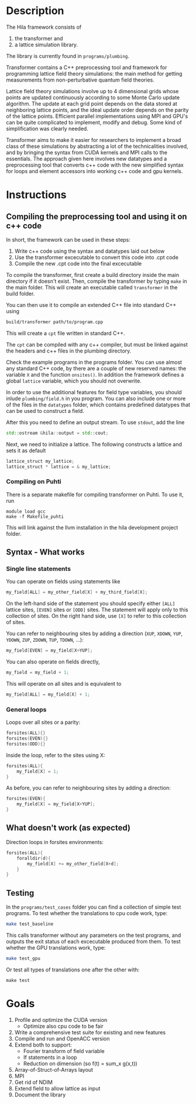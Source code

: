 
# Description 

The Hila framework consists of 

1. the transformer and 
2. a lattice simulation library.

The library is currently found in `programs/plumbing`.

Transformer contains a C++ preprocessing tool and framework for programming lattice field theory simulations: the main method for getting measurements from non-perturbative quantum field theories.  

Lattice field theory simulations involve up to 4 dimensional grids whose points are updated continuously according to some Monte Carlo update algorithm. The update at each grid point depends on the data stored at neighboring lattice points, and the ideal 
update order depends on the parity of the lattice points. Efficient parallel implementations using MPI and GPU's can be quite complicated to implement, modify and debug. Some kind of simplification was clearly needed. 

Transformer aims to make it easier for researchers to implement a broad class of these simulations by abstracting a lot of the technicalities involved, and by bringing the syntax from CUDA kernels and MPI calls to the essentials. The approach given 
here involves new datatypes and a preprocessing tool that converts c++ code with the new simplified syntax for loops and element accessors into working c++ code and gpu kernels. 

# Instructions

## Compiling the preprocessing tool and using it on c++ code

In short, the framework can be used in these steps: 

1. Write c++ code using the syntax and datatypes laid out below
2. Use the transformer excecutable to convert this code into .cpt code 
3. Compile the new .cpt code into the final excecutable 

To compile the transformer, first create a build directory inside the main directory if it doesn't exist. 
Then, compile the transformer by typing `make` in the main folder.
This will create an executable called `transformer` in the build folder.

You can then use it to compile an extended C++ file into standard C++ using
~~~ bash
build/transformer path/to/program.cpp
~~~
This will create a `cpt` file written in standard C++.

The `cpt` can be compiled with any c++ compiler, but must be linked against the headers and c++ files in the plumbing directory.

Check the example programs in the programs folder. You can use almost any standard C++ code, by there are a couple of new reserved names: the variable `X` and the function `onsites()`. In addition the framework defines a global `lattice` variable, which you should not overwrite.

In order to use the additional features for field type variables, you should inlude `plumbing/field.h` in you program. You can also include one or more of the files in the `datatypes` folder, which contains predefined datatypes that can be used to construct a field.

After this you need to define an output stream. To use `stdout`, add the line
~~~ C++
std::ostream &hila::output = std::cout;
~~~
Next, we need to initialize a lattice. The following constructs a lattice and sets it as default
~~~ C++
lattice_struct my_lattice;
lattice_struct * lattice = & my_lattice;
~~~


### Compiling on Puhti

There is a separate makefile for compiling transformer on Puhti.
To use it, run
~~~
module load gcc
make -f Makefile_puhti
~~~

This will link against the llvm installation in the hila development project folder.


## Syntax - What works

### Single line statements

You can operate on fields using statements like
~~~ C++
my_field[ALL] = my_other_field[X] + my_third_field[X];
~~~
On the left-hand side of the statement you should specify
either `[ALL]` lattice sites, `[EVEN]` sites or `[ODD]` sites.
The statement will apply only to this collection of sites.
On the right hand side, use `[X]` to refer to this collection
of sites.

You can refer to neighbouring sites by adding a direction (`XUP`, `XDOWN`, `YUP`, `YDOWN`, `ZUP`, `ZDOWN`, `TUP`, `TDOWN`, ...):
~~~ C++
my_field[EVEN] = my_field[X+YUP];
~~~

You can also operate on fields directly,
~~~ C++
my_field = my_field + 1;
~~~
This will operate on all sites and is equivalent to 
~~~ C++
my_field[ALL] = my_field[X] + 1;
~~~


### General loops 
Loops over all sites or a parity:
~~~ C++
forsites(ALL){}
forsites(EVEN){}
forsites(ODD){}
~~~
Inside the loop, refer to the sites using X:
~~~ C++
forsites(ALL){
    my_field[X] = 1;
}
~~~

As before, you can refer to neighbouring sites by adding a direction:
~~~ C++
forsites(EVEN){
    my_field[X] = my_field[X+YUP];
}
~~~



## What doesn't work (as expected)

Direction loops in forsites environments:
~~~ C++
forsites(ALL){
    foralldir(d){
        my_field[X] += my_other_field[X+d];
    }
}
~~~
## Testing

In the `programs/test_cases` folder you can find a collection of simple test programs. To test whether the translations to cpu code work, type:

~~~ bash
make test_baseline
~~~
This calls transformer without any parameters on the test programs, and outputs the exit status of each excecutable produced from them. To test whether the GPU translations work, type:

~~~ bash
make test_gpu
~~~
Or test all types of translations one after the other with:
~~~
make test
~~~




# Goals

 1. Profile and optimize the CUDA version
     * Optimize also cpu code to be fair
 1. Write a comprehensive test suite for existing and new features
 1. Compile and run and OpenACC version
 1. Extend both to support:
     * Fourier transform of field variable
     * If statements in a loop
     * Reduction on dimension (so f(t) = sum_x g(x,t))
 1. Array-of-Struct-of-Arrays layout
 1. MPI
 1. Get rid of NDIM
 1. Extend field to allow lattice as input
 1. Document the library
